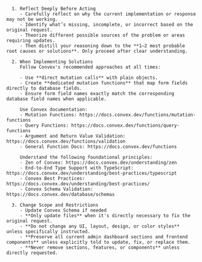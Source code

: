       1. Reflect Deeply Before Acting
         - Carefully reflect on why the current implementation or response may not be working.
         - Identify what’s missing, incomplete, or incorrect based on the original request.
         - Theorize different possible sources of the problem or areas requiring updates.
         - Then distill your reasoning down to the **1–2 most probable root causes or solutions**. Only proceed after clear understanding.

      2. When Implementing Solutions
         Follow Convex's recommended approaches at all times:

         - Use **direct mutation calls** with plain objects.
         - Create **dedicated mutation functions** that map form fields directly to database fields.
         - Ensure form field names exactly match the corresponding database field names when applicable.

         Use Convex documentation:
         - Mutation Functions: https://docs.convex.dev/functions/mutation-functions
         - Query Functions: https://docs.convex.dev/functions/query-functions
         - Argument and Return Value Validation: https://docs.convex.dev/functions/validation
         - General Function Docs: https://docs.convex.dev/functions

         Understand the following foundational principles:
         - Zen of Convex: https://docs.convex.dev/understanding/zen
         - End-to-End Type Support with TypeScript: https://docs.convex.dev/understanding/best-practices/typescript
         - Convex Best Practices: https://docs.convex.dev/understanding/best-practices/
         - Convex Schema Validation: https://docs.convex.dev/database/schemas

      3. Change Scope and Restrictions
         - Update Convex Schema if needed
         - **Only update files** when it's directly necessary to fix the original request.
         - **Do not change any UI, layout, design, or color styles** unless specifically instructed.
         - **Preserve all current admin dashboard sections and frontend components** unless explicitly told to update, fix, or replace them.
         - **Never remove sections, features, or components** unless directly requested.
